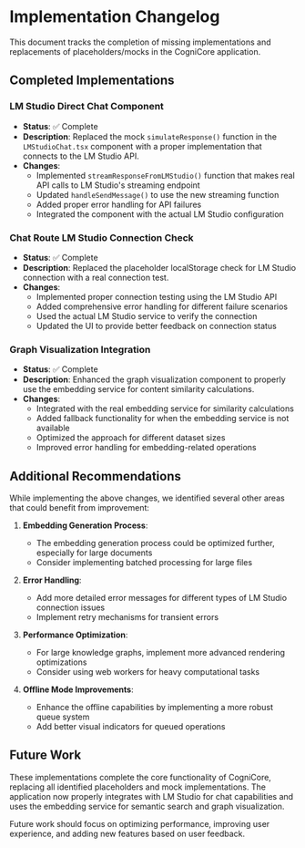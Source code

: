 # Implementation Changelog

This document tracks the completion of missing implementations and replacements of placeholders/mocks in the CogniCore application.

## Completed Implementations

### LM Studio Direct Chat Component
- **Status**: ✅ Complete
- **Description**: Replaced the mock `simulateResponse()` function in the `LMStudioChat.tsx` component with a proper implementation that connects to the LM Studio API.
- **Changes**:
  - Implemented `streamResponseFromLMStudio()` function that makes real API calls to LM Studio's streaming endpoint
  - Updated `handleSendMessage()` to use the new streaming function
  - Added proper error handling for API failures
  - Integrated the component with the actual LM Studio configuration

### Chat Route LM Studio Connection Check
- **Status**: ✅ Complete
- **Description**: Replaced the placeholder localStorage check for LM Studio connection with a real connection test.
- **Changes**:
  - Implemented proper connection testing using the LM Studio API
  - Added comprehensive error handling for different failure scenarios
  - Used the actual LM Studio service to verify the connection
  - Updated the UI to provide better feedback on connection status

### Graph Visualization Integration
- **Status**: ✅ Complete
- **Description**: Enhanced the graph visualization component to properly use the embedding service for content similarity calculations.
- **Changes**:
  - Integrated with the real embedding service for similarity calculations
  - Added fallback functionality for when the embedding service is not available
  - Optimized the approach for different dataset sizes
  - Improved error handling for embedding-related operations

## Additional Recommendations

While implementing the above changes, we identified several other areas that could benefit from improvement:

1. **Embedding Generation Process**:
   - The embedding generation process could be optimized further, especially for large documents
   - Consider implementing batched processing for large files

2. **Error Handling**:
   - Add more detailed error messages for different types of LM Studio connection issues
   - Implement retry mechanisms for transient errors

3. **Performance Optimization**:
   - For large knowledge graphs, implement more advanced rendering optimizations
   - Consider using web workers for heavy computational tasks

4. **Offline Mode Improvements**:
   - Enhance the offline capabilities by implementing a more robust queue system
   - Add better visual indicators for queued operations

## Future Work

These implementations complete the core functionality of CogniCore, replacing all identified placeholders and mock implementations. The application now properly integrates with LM Studio for chat capabilities and uses the embedding service for semantic search and graph visualization.

Future work should focus on optimizing performance, improving user experience, and adding new features based on user feedback.
